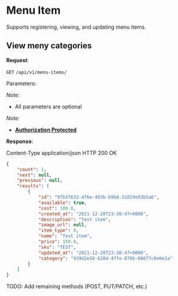 # Menu Item
Supports registering, viewing, and updating menu items.


## View meny categories

**Request**:

`GET` `/api/v1/menu-items/`

Parameters:

*Note:*

- All parameters are optional

*Note:*

- **[Authorization Protected](authentication.md)**

**Response**:

Content-Type application/json
HTTP 200 OK

```json
{
    "count": 1,
    "next": null,
    "previous": null,
    "results": [
        {
            "id": "97b37633-4f6e-493b-b9b8-32829e93b5a6",
            "available": true,
            "cost": 100.0,
            "created_at": "2021-12-28T23:30:47+0000",
            "description": "Test item",
            "image_url": null,
            "item_type": 0,
            "name": "Test item",
            "price": 150.0,
            "sku": "TEST",
            "updated_at": "2021-12-28T23:30:47+0000",
            "category": "939d2e58-628d-47fe-876b-886f7c8e0e1a"
        }
    ]
}
```

TODO: Add remaining methods (POST, PUT/PATCH, etc.)
